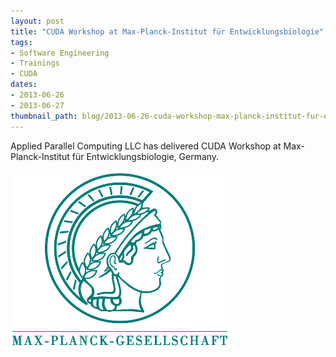 ```yaml
---
layout: post
title: "CUDA Workshop at Max-Planck-Institut für Entwicklungsbiologie"
tags:
- Software Engineering
- Trainings
- CUDA
dates:
- 2013-06-26
- 2013-06-27
thumbnail_path: blog/2013-06-26-cuda-workshop-max-planck-institut-fur-entwicklungsbiologie-tuebingen-germany/university_logo.png
---
```


Applied Parallel Computing LLC has delivered CUDA Workshop at Max-Planck-Institut für Entwicklungsbiologie, Germany.

![alt text](\assets\img\blog\2013-06-26-cuda-workshop-max-planck-institut-fur-entwicklungsbiologie-tuebingen-germany\university_logo.png "Logo Title Text 1")
